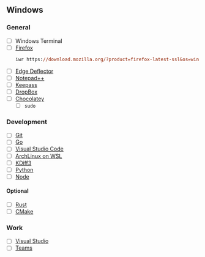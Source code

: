 Windows
-------

### General
- [ ] Windows Terminal
- [ ] [Firefox](https://www.mozilla.org/en-US/firefox/download)
  ```ps
  iwr https://download.mozilla.org/?product=firefox-latest-ssl&os=win64&lang=en-US -o firefox.exe
  ```
- [ ] [Edge Deflector](https://github.com/da2x/EdgeDeflector/releases)
- [ ] [Notepad++](https://notepad-plus-plus.org/downloads)
- [ ] [Keepass](https://keepass.info/download.html)
- [ ] [DropBox](https://www.dropbox.com/install)
- [ ] [Chocolatey](https://chocolatey.org/install)
  - [ ] `sudo`

### Development
- [ ] [Git](https://git-scm.com/downloads)
- [ ] [Go](https://golang.org/dl/)
- [ ] [Visual Studio Code](https://code.visualstudio.com/download)
- [ ] [ArchLinux on WSL](https://github.com/yuk7/ArchWSL/releases)
- [ ] [KDiff3](https://sourceforge.net/projects/kdiff3/files/latest/download)
- [ ] [Python](https://www.python.org/downloads/windows)
- [ ] [Node](https://nodejs.org/en/download)

#### Optional
- [ ] [Rust](https://www.rust-lang.org/tools/install)
- [ ] [CMake](https://cmake.org/download)

### Work
- [ ] [Visual Studio](https://visualstudio.microsoft.com/downloads)
- [ ] [Teams](https://www.microsoft.com/en-ww/microsoft-teams/download-app)
